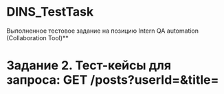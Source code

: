 # DINS_TestTask
Выполненное тестовое задание на позицию Intern QA automation (Collaboration Tool)**

# Задание 2. Тест-кейсы для запроса: GET /posts?userId=<id>&title=<title>

1.	Отсутствует значение параметра title.
Шаги к исполнению: выполнить запрос GET /posts?userId=5&title= 
Ожидаемый результат: возвращается пустой список.
 
2.	Отсутствуют значения обоих параметров.
Шаги к исполнению: выполнить запрос GET /posts?userId=&title= 
Ожидаемый результат: возвращается пустой список.

3.	userId больше максимально возможного integer в js.
Шаги к исполнению: выполнить запрос 
GET /posts?userId=9007199254740992&title=sed+ab+est+est
Ожидаемый результат: возвращается пустой список.

4.	 Строковые значения параметра userId.
Шаги к исполнению: выполнить запрос GET /posts?userId=four&title=sed+ab+est+est
Ожидаемый результат: возвращается пустой список.

5.	Десятичное число в качестве userId.
Шаги к исполнению: выполнить запрос GET /posts?userId=3,2&title=sed+ab+est+est
Ожидаемый результат: возвращается пустой список.
6.	Пробел в userId.
Шаги к исполнению: выполнить запрос 
GET /posts?userId=6%20&title=sit+vel+voluptatem+et+non+libero
Ожидаемый результат: Возвращается элемент, для которого userId=6, title=”sit vel voluptatem et non libero”:
{
    "userId": 6,
    "id": 55,
    "title": "sit vel voluptatem et non libero",
    "body": "debitis excepturi ea perferendis harum libero optio\neos accusamus cum fuga ut sapiente repudiandae\net ut incidunt omnis molestiae\nnihil ut eum odit"
  }
7.	Лишний пробел в начале или конце значения title.
Шаги к исполнению: выполнить запрос 
GET /posts?userId=7&title=%20repudiandae+ea+animi+iusto%20
Ожидаемый результат: Возвращается элемент, для которого userId=7, title=” repudiandae ea animi iusto”:
{
    "userId": 7,
    "id": 66,
    "title": "repudiandae ea animi iusto",
    "body": "officia veritatis tenetur vero qui itaque\nsint non ratione\nsed et ut asperiores iusto eos molestiae nostrum\nveritatis quibusdam et nemo iusto saepe"
 }
8.	Должна быть чувствительность к регистру.
Шаги к исполнению: выполнить запрос 
GET /posts?userId=9&title=SAPIENTE+OMNIS+FUGIT+EOS
Ожидаемый результат: Возвращается пустой список.
9.	Уязвимость к XSS-атакам.
Шаги к исполнению: выполнить запрос 
GET /posts?userId=1&title=<script>alert(123)</script>
Ожидаемый результат: Возвращается пустой список. **

# Задание 3. Описание бага.

Описание: При осуществлении запроса GET/posts/postId с использованием валидного (т.е. number), но несуществующего postId в качестве ответа приходит ошибка 404 (страница не найдена).

Шаги по воспроизведению:
1. В адресную строку браузера ввести запрос: https://jsonplaceholder.typicode.com/posts/101
2. Нажать enter

Ожидаемый результат: {}

Фактический результат: 404 page not found

Комментарий: Стоит добавить в код условие, что в случае получения от сервера ответа с ошибкой клиента/сервера, должен возвращаться пустой список.
